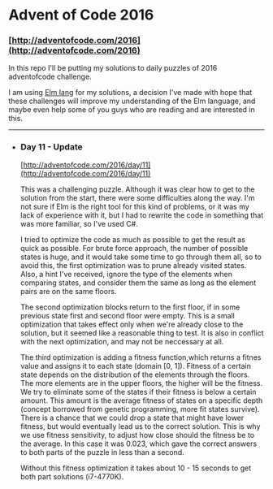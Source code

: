 # Advent of Code 2016
### [http://adventofcode.com/2016](http://adventofcode.com/2016)

In this repo I'll be putting my solutions to daily puzzles of 2016 adventofcode challenge.

I am using [Elm lang](http://elm-lang.org/) for my solutions, a decision I've made with hope that these challenges will improve
my understanding of the Elm language, and maybe even help some of you guys who are reading and are interested in this.

---

- ### Day 11 - Update
    [http://adventofcode.com/2016/day/11](http://adventofcode.com/2016/day/11)

    This was a challenging puzzle. Although it was clear how to get to the solution from the start, there were some difficulties along the way.
    I'm not sure if Elm is the right tool for this kind of problems, or it was my lack of experience with it, but I had to rewrite the code in
    something that was more familiar, so I've used C#.

    I tried to optimize the code as much as possible to get the result as quick as possible. For brute force approach, the number of possible
    states is huge, and it would take some time to go through them all, so to avoid this, the first optimization was to prune already visited states.
    Also, a hint I've received, ignore the type of the elements when comparing states, and consider them the same as long as the element pairs are on 
    the same floors.

    The second optimization blocks return to the first floor, if in some previous state first and second floor were empty. This is a small optimization
    that takes effect only when we're already close to the solution, but it seemed like a reasonable thing to test. It is also in conflict with
    the next optimization, and may not be neccessary at all.

    The third optimization is adding a fitness function,which returns a fitnes value and assigns it to each state (domain [0, 1]).
    Fitness of a certain state depends on the distribution of the elements through the floors. The more elements are in the upper floors, the higher will
    be the fitness. We try to eliminate some of the states if their fitness is below a certain amount. This amount is the average fitness of states on a specific
    depth (concept borrowed from genetic programming, more fit states survive).
    There is a chance that we could drop a state that might have lower fitness, but would eventually lead us to the correct solution. This is why we
    use fitness sensitivity, to adjust how close should the fitness be to the average. In this case it was 0.023, which gave the correct answers to both parts
    of the puzzle in less than a second.
    
    Without this fitness optimization it takes about 10 - 15 seconds to get both part solutions (i7-4770K).

